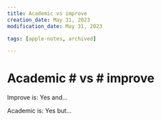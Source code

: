 ```yaml
---
title: Academic vs improve
creation_date: May 31, 2023
modification_date: May 31, 2023

tags: [apple-notes, archived]

---
```



# Academic # vs # improve

Improve is: Yes and…

Academic is: Yes but…
